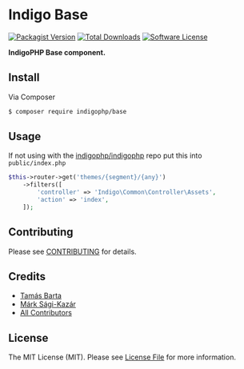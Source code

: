 # Indigo Base

[![Packagist Version](https://img.shields.io/packagist/v/indigophp/base.svg?style=flat-square)](https://packagist.org/packages/indigophp/base)
[![Total Downloads](https://img.shields.io/packagist/dt/indigophp/base.svg?style=flat-square)](https://packagist.org/packages/indigophp/base)
[![Software License](https://img.shields.io/badge/license-MIT-brightgreen.svg?style=flat-square)](LICENSE)

**IndigoPHP Base component.**


## Install

Via Composer

``` bash
$ composer require indigophp/base
```


## Usage

If not using with the [indigophp/indigophp](https://github.com/indigophp/indigophp) repo put this into `public/index.php`

``` php
$this->router->get('themes/{segment}/{any}')
	->filters([
		'controller' => 'Indigo\Common\Controller\Assets',
		'action' => 'index',
	]);
```


## Contributing

Please see [CONTRIBUTING](CONTRIBUTING.md) for details.


## Credits

- [Tamás Barta](https://github.com/TamasBarta)
- [Márk Sági-Kazár](https://github.com/sagikazarmark)
- [All Contributors](https://github.com/indigophp/base/contributors)


## License

The MIT License (MIT). Please see [License File](LICENSE) for more information.
